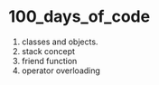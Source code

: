 # 100_days_of_code
1. classes and objects.
2. stack concept
3. friend function
4. operator overloading
